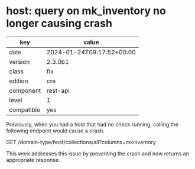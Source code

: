[//]: # (werk v2)
# host: query on mk_inventory no longer causing crash

key        | value
---------- | ---
date       | 2024-01-24T09:17:52+00:00
version    | 2.3.0b1
class      | fix
edition    | cre
component  | rest-api
level      | 1
compatible | yes


Previously, when you had a host that had no check running,
calling the following endpoint would cause a crash.

GET /domain-type/host/collections/all?columns=mkinventory

This werk addresses this issue by preventing the crash
and now returns an appropriate response.